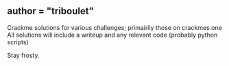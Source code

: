 ## __author__ = "triboulet"

Crackme solutions for various challenges; primairily those on crackmes.one
All solutions will include a writeup and any relevant code (probably python scripts)

Stay frosty.
